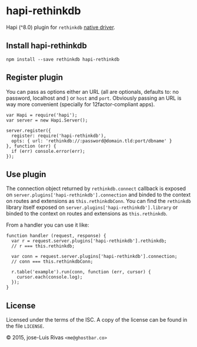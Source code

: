 hapi-rethinkdb
==============

Hapi (^8.0) plugin for `rethinkdb` [native driver](https://www.npmjs.com/package/rethinkdb).

Install hapi-rethinkdb
----------------------

    npm install --save rethinkdb hapi-rethinkdb

Register plugin
---------------

You can pass as options either an URL (all are optionals, defaults to: no password, localhost and ) or `host` and `port`. Obviously passing an URL is way more convenient (specially for 12factor-compliant apps).

    var Hapi = require('hapi');
    var server = new Hapi.Server();

    server.register({
      register: require('hapi-rethinkdb'),
      opts: { url: 'rethinkdb://:password@domain.tld:port/dbname' }
    }, function (err) {
      if (err) console.error(err);
    });

Use plugin
----------

The connection object returned by `rethinkdb.connect` callback is exposed on `server.plugins['hapi-rethinkdb'].connection` and binded to the context on routes and extensions as `this.rethinkdbConn`. You can find the `rethinkdb` library itself exposed on `server.plugins['hapi-rethinkdb'].library` or binded to the context on routes and extensions as `this.rethinkdb`.

From a handler you can use it like:

    function handler (request, response) {
      var r = request.server.plugins['hapi-rethinkdb'].rethinkdb;
      // r === this.rethinkdb;

      var conn = request.server.plugins['hapi-rethinkdb'].connection;
      // conn === this.rethinkdbConn;

      r.table('example').run(conn, function (err, cursor) {
        cursor.each(console.log);
      });
    }

License
-------

Licensed under the terms of the ISC. A copy of the license can be found in the file `LICENSE`.

© 2015, jose-Luis Rivas `<me@ghostbar.co>`
